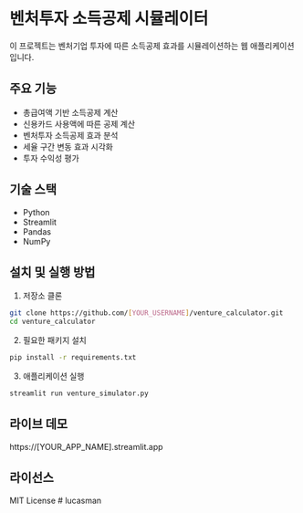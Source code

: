 # 벤처투자 소득공제 시뮬레이터

이 프로젝트는 벤처기업 투자에 따른 소득공제 효과를 시뮬레이션하는 웹 애플리케이션입니다.

## 주요 기능

- 총급여액 기반 소득공제 계산
- 신용카드 사용액에 따른 공제 계산
- 벤처투자 소득공제 효과 분석
- 세율 구간 변동 효과 시각화
- 투자 수익성 평가

## 기술 스택

- Python
- Streamlit
- Pandas
- NumPy

## 설치 및 실행 방법

1. 저장소 클론
```bash
git clone https://github.com/[YOUR_USERNAME]/venture_calculator.git
cd venture_calculator
```

2. 필요한 패키지 설치
```bash
pip install -r requirements.txt
```

3. 애플리케이션 실행
```bash
streamlit run venture_simulator.py
```

## 라이브 데모

https://[YOUR_APP_NAME].streamlit.app

## 라이선스

MIT License # lucasman
